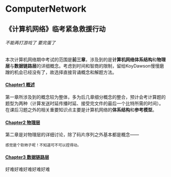 #  ComputerNetwork

## 《计算机网络》临考紧急救援行动

###### 不能再打游戏了 要完蛋了

###
本次计算机网络期中考试的范围是**前三章**，涉及到的是**计算机网络体系结构**和**物理层**与**数据链路层**的详细概念。考虑到时间和智商的限制，留给KoyDawson慢慢磨蹭的机会已经没有了，故选择直接背诵概念和解题方法。


#### [Chapter1 概述](https://github.com/Dawson-wrj/ComputerNetwork/blob/master/Ch1%20概述)
第一章所涉及到的概念较为整体，多为后几章细分概念的整合，预计会考计算题的题型为两种（计算发送时延传播时延、接受完文件的最后一个比特所需的时间）。
在课后习题之外的相关重要知识点主要是计算机网络的**体系结构**和**参考模型**。


#### [Chapter2 物理层](https://github.com/Dawson-wrj/ComputerNetwork/blob/master/Ch2%20物理层)
第二章是对物理层的详细讨论，除了码片序列之外基本都是概念——
```
感觉是个软柿子呢！不知道可不可以捏得动。
```

#### [Chapter3 数据链路层](https://github.com/Dawson-wrj/ComputerNetwork/blob/master/Ch3%20数据链路层)

好难好难好难好难好难
